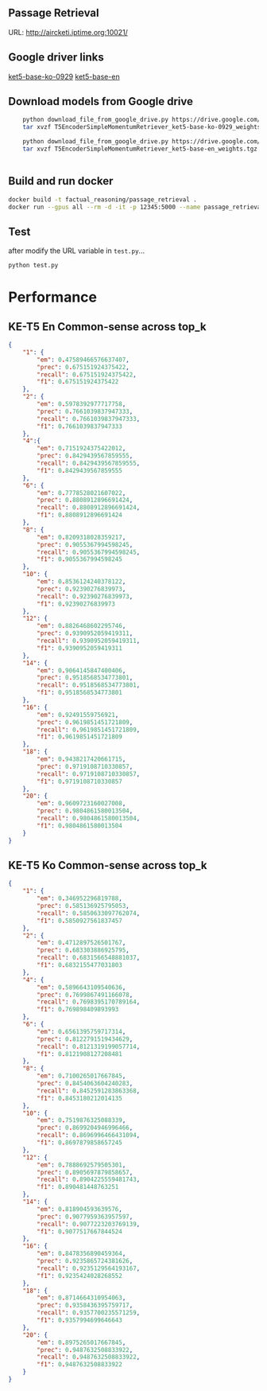 <!--
 Copyright 2021 san kim
 
 Licensed under the Apache License, Version 2.0 (the "License");
 you may not use this file except in compliance with the License.
 You may obtain a copy of the License at
 
     http://www.apache.org/licenses/LICENSE-2.0
 
 Unless required by applicable law or agreed to in writing, software
 distributed under the License is distributed on an "AS IS" BASIS,
 WITHOUT WARRANTIES OR CONDITIONS OF ANY KIND, either express or implied.
 See the License for the specific language governing permissions and
 limitations under the License.
-->

## Passage Retrieval

URL: http://aircketi.iptime.org:10021/


## Google driver links


[ket5-base-ko-0929](https://drive.google.com/file/d/1d8FgJPZ5my-VAdyd7HPQoWzzCP1FGSg9/view?usp=sharing)
[ket5-base-en](https://drive.google.com/file/d/1VR3npo-Th3mA0Dfw-_L0aB1yXIr3UJx6/view?usp=sharing)

## Download models from Google drive

```bash
    python download_file_from_google_drive.py https://drive.google.com/file/d/1d8FgJPZ5my-VAdyd7HPQoWzzCP1FGSg9/view?usp=sharing T5EncoderSimpleMomentumRetriever_ket5-base-ko-0929_weights.tgz
    tar xvzf T5EncoderSimpleMomentumRetriever_ket5-base-ko-0929_weights.tgz

    python download_file_from_google_drive.py https://drive.google.com/file/d/1VR3npo-Th3mA0Dfw-_L0aB1yXIr3UJx6/view?usp=sharing T5EncoderSimpleMomentumRetriever_ket5-base-en_weights.tgz
    tar xvzf T5EncoderSimpleMomentumRetriever_ket5-base-en_weights.tgz
    
```

## Build and run docker

```bash
docker build -t factual_reasoning/passage_retrieval .
docker run --gpus all --rm -d -it -p 12345:5000 --name passage_retrieval factual_reasoning/passage_retrieval
```

## Test

after modify the URL variable in `test.py`...

```bash
python test.py
```


# Performance

## KE-T5 En Common-sense across top_k

```json
{
    "1": {
        "em": 0.47589466576637407,
        "prec": 0.675151924375422,
        "recall": 0.675151924375422,
        "f1": 0.675151924375422
    },
    "2": {
        "em": 0.5978392977717758,
        "prec": 0.7661039837947333,
        "recall": 0.7661039837947333,
        "f1": 0.7661039837947333
    },
    "4":{
        "em": 0.7151924375422012,        
        "prec": 0.8429439567859555,        
        "recall": 0.8429439567859555,
        "f1": 0.8429439567859555            
    },
    "6": {
        "em": 0.7778528021607022,
        "prec": 0.8808912896691424,
        "recall": 0.8808912896691424,
        "f1": 0.8808912896691424
    },
    "8": {
        "em": 0.8209318028359217,
        "prec": 0.9055367994598245,
        "recall": 0.9055367994598245,
        "f1": 0.9055367994598245
    },
    "10": {
        "em": 0.8536124240378122,
        "prec": 0.92390276839973,
        "recall": 0.92390276839973,
        "f1": 0.92390276839973
    },
    "12": {
        "em": 0.8826468602295746,
        "prec": 0.9390952059419311,
        "recall": 0.9390952059419311,
        "f1": 0.9390952059419311
    },
    "14": {
        "em": 0.9064145847400406,
        "prec": 0.9518568534773801,
        "recall": 0.9518568534773801,
        "f1": 0.9518568534773801
    },
    "16": {
        "em": 0.92491559756921,
        "prec": 0.9619851451721809,
        "recall": 0.9619851451721809,
        "f1": 0.9619851451721809
    },
    "18": {
        "em": 0.9438217420661715,
        "prec": 0.9719108710330857,
        "recall": 0.9719108710330857,
        "f1": 0.9719108710330857
    },
    "20": {
        "em": 0.9609723160027008,
        "prec": 0.9804861580013504,
        "recall": 0.9804861580013504,
        "f1": 0.9804861580013504
    }
}
```

## KE-T5 Ko Common-sense across top_k

```json
{
    "1": {
        "em": 0.346952296819788,
        "prec": 0.585136925795053,
        "recall": 0.5850633097762074,
        "f1": 0.5850927561837457
    },
    "2": {
        "em": 0.4712897526501767,
        "prec": 0.683303886925795,
        "recall": 0.6831566548881037,
        "f1": 0.6832155477031803
    },
    "4": {
        "em": 0.5896643109540636,
        "prec": 0.7699867491166078,
        "recall": 0.7698395170789164,
        "f1": 0.769898409893993
    },
    "6": {
        "em": 0.6561395759717314,
        "prec": 0.8122791519434629,
        "recall": 0.8121319199057714,
        "f1": 0.8121908127208481
    },
    "8": {
        "em": 0.7100265017667845,
        "prec": 0.8454063604240283,
        "recall": 0.8452591283863368,
        "f1": 0.8453180212014135
    },
    "10": {
        "em": 0.7519876325088339,
        "prec": 0.8699204946996466,
        "recall": 0.8696996466431094,
        "f1": 0.8697879858657245
    },
    "12": {
        "em": 0.7888692579505301,
        "prec": 0.8905697879858657,
        "recall": 0.8904225559481743,
        "f1": 0.890481448763251
    },
    "14": {
        "em": 0.818904593639576,
        "prec": 0.9077959363957597,
        "recall": 0.9077223203769139,
        "f1": 0.9077517667844524
    },
    "16": {
        "em": 0.8478356890459364,
        "prec": 0.9235865724381626,
        "recall": 0.9235129564193167,
        "f1": 0.9235424028268552
    },
    "18": {
        "em": 0.8714664310954063,
        "prec": 0.9358436395759717,
        "recall": 0.9357700235571259,
        "f1": 0.9357994699646643
    },
    "20": {
        "em": 0.8975265017667845,
        "prec": 0.9487632508833922,
        "recall": 0.9487632508833922,
        "f1": 0.9487632508833922
    }
}
```


